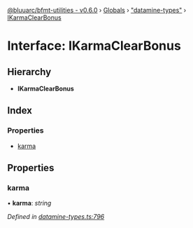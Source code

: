[@bluuarc/bfmt-utilities - v0.6.0](../README.md) › [Globals](../globals.md) › ["datamine-types"](../modules/_datamine_types_.md) › [IKarmaClearBonus](_datamine_types_.ikarmaclearbonus.md)

# Interface: IKarmaClearBonus

## Hierarchy

* **IKarmaClearBonus**

## Index

### Properties

* [karma](_datamine_types_.ikarmaclearbonus.md#karma)

## Properties

###  karma

• **karma**: *string*

*Defined in [datamine-types.ts:796](https://github.com/BluuArc/bfmt-utilities/blob/master/src/datamine-types.ts#L796)*
